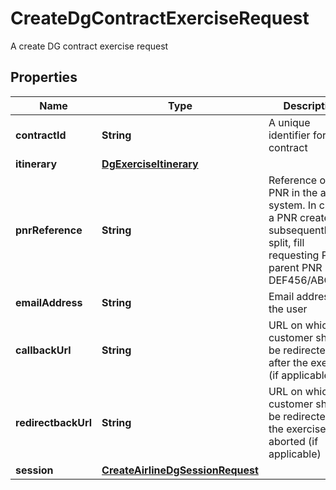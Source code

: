 

# CreateDgContractExerciseRequest

A create DG contract exercise request

## Properties

| Name | Type | Description | Notes |
|------------ | ------------- | ------------- | -------------|
|**contractId** | **String** | A unique identifier for a DG contract |  |
|**itinerary** | [**DgExerciseItinerary**](DgExerciseItinerary.md) |  |  |
|**pnrReference** | **String** | Reference of the PNR in the airline system. In case of a PNR created subsequently to a split, fill requesting PNR / parent PNR (e.g. DEF456/ABC123)  |  |
|**emailAddress** | **String** | Email address of the user |  [optional] |
|**callbackUrl** | **String** | URL on which the customer should be redirected after the exercise (if applicable) |  [optional] |
|**redirectbackUrl** | **String** | URL on which the customer should be redirected if the exercise is aborted (if applicable) |  [optional] |
|**session** | [**CreateAirlineDgSessionRequest**](CreateAirlineDgSessionRequest.md) |  |  [optional] |



